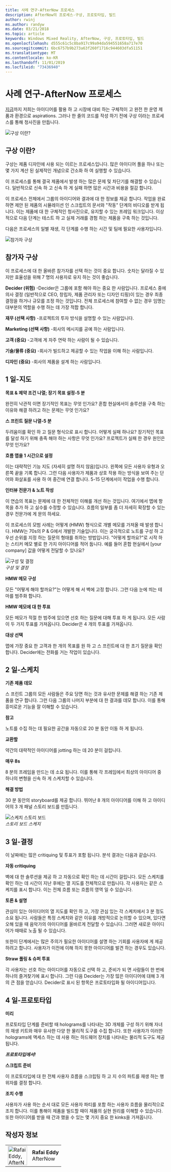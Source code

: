 ```yaml
---
title: 사례 연구-AfterNow 프로세스
description: AfterNow의 프로세스-구상, 프로토타입, 빌드
author: rwinj
ms.author: randyw
ms.date: 03/21/2018
ms.topic: article
keywords: Windows Mixed Reality, AfterNow, 구상, 프로토타입, 빌드
ms.openlocfilehash: d555c61c5c8ba917c99a94da594551658a717e70
ms.sourcegitcommit: 6bc6757b9b273a63f260f1716c944603dfa51151
ms.translationtype: MT
ms.contentlocale: ko-KR
ms.lasthandoff: 11/01/2019
ms.locfileid: "73436940"
---
```

# <a name="case-study---afternows-process"></a>사례 연구-AfterNow 프로세스

[지금](https://www.afternow.io/)까지 저희는 아이디어를 활용 하 고 시장에 대비 하는 구체적이 고 완전 한 운영 제품과 환경으로 aspirations. 그러나 한 줄의 코드를 작성 하기 전에 구상 이라는 프로세스를 통해 청사진을 만듭니다.

![구상 이란?](images/whatisenvisioning-640px.png)

## <a name="what-is-envisioning"></a>구상 이란?

구상는 제품 디자인에 사용 되는 이르는 프로세스입니다. 많은 아이디어 풀을 하나 또는 몇 가지 계산 된 실제적인 개념으로 간소화 하 여 실행할 수 있습니다.

이 프로세스를 통해 결국 제품에서 발생 하는 많은 문제 및 차단기를 해결할 수 있습니다. 일반적으로 신속 하 고 신속 하 게 실패 하면 많은 시간과 비용을 절감 합니다.

이 프로세스 전체에서 그룹의 아이디어와 결과에 대 한 정보를 제공 합니다. 작업을 완료 하면 제안 된 제품의 시뮬레이션 인 스크립트의 문서와 "작동" 단계의 비디오를 받게 됩니다. 이는 제품에 대 한 구체적인 청사진으로, 유지할 수 있는 프레임 워크입니다. 이상적으로 다음 단계는 테스트 하 고 실제 거래를 경험 하는 제품을 구축 하는 것입니다.

다음은 프로세스의 일별 재생, 각 단계를 수행 하는 시간 및 팀에 필요한 사용자입니다.

![참가자 구상](images/envisioning-participants-640px.png)

## <a name="envisioning-participants"></a>참가자 구상

이 프로세스에 대 한 올바른 참가자를 선택 하는 것이 중요 합니다. 숫자는 달라질 수 있지만 효율성을 위해 7 명의 사용자로 유지 하는 것이 좋습니다.

**Decider (위험)** -Decider은 그룹에 포함 해야 하는 중요 한 사람입니다. 프로세스 중에 의사 결정 (일반적으로 CEO, 창립자, 제품 관리자 또는 디자인 티핑)이 있는 경우 최종 결정을 하거나 규모를 조정 하는 것입니다. 전체 프로세스에 참여할 수 없는 경우 임명는 대부분의 역할을 수행 하는 데 가장 적합 합니다.

**재무 (선택 사항)** -프로젝트의 투자 방식을 설명할 수 있는 사람입니다.

**Marketing (선택 사항)** -회사의 메시지를 공예 하는 사람입니다.

**고객 (중요)** -고객에 게 자주 연락 하는 사람이 될 수 있습니다.

**기술/물류 (중요)** -회사가 빌드하고 제공할 수 있는 작업을 이해 하는 사람입니다.

**디자인 (중요)** -회사의 제품을 설계 하는 사람입니다.

## <a name="day-1---map"></a>1 일-지도

**목표 & 제약 조건 나열; 장기 목표 설정-5 분**

완전히 낙관적 이면 장기적인 목표는 무엇 인가요? 혼합 현실에서이 솔루션을 구축 하는 이유와 해결 하려고 하는 문제는 무엇 인가요?

**스 프린트 질문 나열-5 분**

두려움이를 확인 하 고 질문 형식으로 표시 합니다. 어떻게 실패 하나요? 장기적인 목표를 달성 하기 위해 충족 해야 하는 사항은 무엇 인가요? 프로젝트가 실패 한 경우 원인은 무엇 인가요?

**흐름 맵을 1 시간으로 설정**

이는 대략적인 기능 지도 (자세히 설명 하지 않음)입니다. 왼쪽에 모든 사용자 유형과 오른쪽 끝을 기록 합니다. 그런 다음 사용자가 제품과 상호 작용 하는 방식을 보여 주는 단어와 화살표를 사용 하 여 중간에 연결 합니다. 5-15 단계에서이 작업을 수행 합니다.

**인터뷰 전문가 & 노트 작성**

이 연습의 목표는 문제에 대 한 전체적인 이해를 개선 하는 것입니다. 여기에서 맵에 항목을 추가 하 고 실수를 수정할 수 있습니다. 흐름의 일부를 좀 더 자세히 확장할 수 있는 경우 전문가에 게 문의 하세요.

이 프로세스의 모범 사례는 어떻게 (HMW) 형식으로 개별 메모를 가져올 때 발생 합니다. HMW는 70s의 P & G에서 개발한 기술입니다. 이는 궁극적으로 노트를 구성 하 고 우선 순위를 지정 하는 질문의 형태를 취하는 방법입니다. "어떻게 할까요?"로 시작 하는 스티커 메모 별로 한 가지 아이디어를 적어 둡니다. 예를 들어 혼합 현실에서 [your company] 값을 어떻게 전달할 수 있나요?

![구성 및 결정](images/organize-and-decide-640px.png)<br>
*구성 및 결정*

**HMW 메모 구성**

모든 "어떻게 해야 할까요?"는 어떻게 해 서 벽에 고정 합니다. 그런 다음 눈에 띄는 테마를 범주화 합니다.

**HMW 메모에 대 한 투표**

모든 메모가 적절 한 범주에 있으면 선호 하는 질문에 대해 투표 하 게 됩니다. 모든 사람이 두 가지 투표를 가져옵니다. Decider은 4 개의 투표를 가져옵니다.

**대상 선택**

맵에 가장 중요 한 고객과 한 개의 목표를 원 하 고 스 프린트에 대 한 초기 질문을 확인 합니다. Decider에는 전화를 거는 작업이 있습니다.

## <a name="day-2---sketch"></a>2 일-스케치

**기존 제품 데모**

스 프린트 그룹의 모든 사람들은 주요 당면 하는 것과 유사한 문제를 해결 하는 기존 제품을 연구 합니다. 그런 다음 그룹의 나머지 부분에 대 한 결과를 데모 합니다. 이를 통해 흥미로운 기능을 잘 이해할 수 있습니다.

**참고**

노트를 수집 하는 데 필요한 공간을 자동으로 20 분 동안 이동 하 게 됩니다.

**교환할**

약간의 대략적인 아이디어를 jotting 하는 데 20 분이 걸립니다.

**매우 8s**

8 분의 프레임을 만드는 데 소요 됩니다. 이를 통해 각 프레임에서 최상의 아이디어 중 하나의 변형을 신속 하 게 스케치할 수 있습니다.

**해결 방법**

30 분 동안의 storyboard를 제공 합니다. 뛰어난 8 개의 아이디어를 이해 하 고 아이디어의 3 개 패널 스토리 보드를 만듭니다.

![스케치 스토리 보드](images/sketching-storyboards-640px.png)<br>
*스토리 보드 스케치*

## <a name="day-3---decide"></a>3 일-결정

이 날짜에는 많은 critiquing 및 투표가 포함 됩니다. 분석 결과는 다음과 같습니다.

**자동 critiquing**

벽에 대 한 솔루션을 제공 하 고 자동으로 확인 하는 데 시간이 걸립니다. 모든 스케치를 확인 하는 데 시간이 지난 후에는 열 지도를 전체적으로 만듭니다. 각 사용자는 같은 스케치를 표시 합니다. 이는 전체 흐름 또는 흐름의 영역 일 수 있습니다.

**토론 & 설명**

관심이 있는 아이디어의 열 지도를 확인 하 고, 가장 관심 있는 각 스케치에서 3 분 정도 소요 됩니다. 사람들은 특정 스케치와 같은 이유를 개방적으로 논의할 수 있으며, 있다면 오해 있을 때 음악가의 아이디어를 올바르게 전달할 수 있습니다. 그러면 새로운 아이디어가 때때로 노출 될 수 있습니다.

또한이 단계에서는 많은 주의가 필요한 아이디어를 설명 하는 기회를 사용자에 게 제공 하려고 합니다. 사용자가 이전에 이해 하지 못한 아이디어를 발견 하는 경우도 있습니다.

**Straw 폴링 & 슈퍼 투표**

각 사용자는 선호 하는 아이디어를 자동으로 선택 하 고, 준비가 되 면 사람들이 한 번에 하나의 즐겨찾기에 표시 합니다. 그런 다음 Decider는 가장 많은 아이디어에 대해 3 개의 큰 점을 얻습니다. Decider로 표시 된 항목은 프로토타입화 될 아이디어입니다.

## <a name="day-4---prototype"></a>4 일-프로토타입

**미리**

프로토타입 단계를 준비할 때 holograms를 나타내는 3D 개체를 구성 하기 위해 자녀의 재생 키트와 매우 유사한 다양 한 물리적 도구를 수집 합니다. 또한 사용자가 이러한 holograms에 액세스 하는 데 사용 하는 하드웨어 장치를 나타내는 물리적 도구도 제공 됩니다.

***프로토타입에서!***

**스크립트 준비**

이 프로토타입에 대 한 전체 사용자 흐름을 스크립팅 하 고 지 수의 파트를 재생 하는 행위자를 결정 합니다.

**조치 수행**

사용자가 사용 하는 순서 대로 모든 사용자 파티를 포함 하는 사용자 흐름을 물리적으로 조치 합니다. 이를 통해이 제품을 빌드할 때이 제품의 실현 원리를 이해할 수 있습니다. 또한 아이디어를 받을 때 간과 했을 수 있는 몇 가지 중요 한 kinks을 가져옵니다.

## <a name="about-the-author"></a>작성자 정보

<table style="border-collapse:collapse">
<tr>
<td style="border:0" width="60"><img alt="Rafai Eddy, AfterNow" width="60" height="60" src="images/kurohyo1-60px.png"></td>
<td style="border:0"><b>Rafai Eddy</b><br>AfterNow</td>
</tr>
</table>

